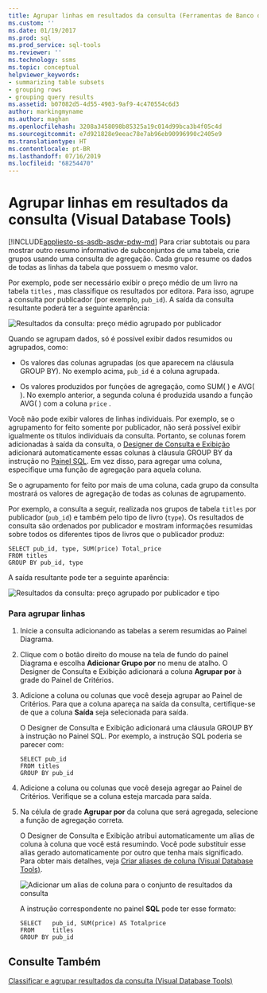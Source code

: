 ```yaml
---
title: Agrupar linhas em resultados da consulta (Ferramentas de Banco de Dados Visual) | Microsoft Docs
ms.custom: ''
ms.date: 01/19/2017
ms.prod: sql
ms.prod_service: sql-tools
ms.reviewer: ''
ms.technology: ssms
ms.topic: conceptual
helpviewer_keywords:
- summarizing table subsets
- grouping rows
- grouping query results
ms.assetid: b07082d5-4d55-4903-9af9-4c470554c6d3
author: markingmyname
ms.author: maghan
ms.openlocfilehash: 3208a3458098b85325a19c014d99bca3b4f05c4d
ms.sourcegitcommit: e7d921828e9eeac78e7ab96eb90996990c2405e9
ms.translationtype: HT
ms.contentlocale: pt-BR
ms.lasthandoff: 07/16/2019
ms.locfileid: "68254470"
---
```

# <a name="group-rows-in-query-results-visual-database-tools"></a>Agrupar linhas em resultados da consulta (Visual Database Tools)
[!INCLUDE[appliesto-ss-asdb-asdw-pdw-md](../../includes/appliesto-ss-asdb-asdw-pdw-md.md)]
Para criar subtotais ou para mostrar outro resumo informativo de subconjuntos de uma tabela, crie grupos usando uma consulta de agregação. Cada grupo resume os dados de todas as linhas da tabela que possuem o mesmo valor.  
  
Por exemplo, pode ser necessário exibir o preço médio de um livro na tabela `titles` , mas classifique os resultados por editora. Para isso, agrupe a consulta por publicador (por exemplo, `pub_id`). A saída da consulta resultante poderá ter a seguinte aparência:  
  
![Resultados da consulta: preço médio agrupado por publicador](../../ssms/visual-db-tools/media/dv3w9e1.gif "Resultados da consulta: preço médio agrupado por publicador")  
  
Quando se agrupam dados, só é possível exibir dados resumidos ou agrupados, como:  
  
-   Os valores das colunas agrupadas (os que aparecem na cláusula GROUP BY). No exemplo acima, `pub_id` é a coluna agrupada.  
  
-   Os valores produzidos por funções de agregação, como SUM( ) e AVG( ). No exemplo anterior, a segunda coluna é produzida usando a função AVG( ) com a coluna `price` .  
  
Você não pode exibir valores de linhas individuais. Por exemplo, se o agrupamento for feito somente por publicador, não será possível exibir igualmente os títulos individuais da consulta. Portanto, se colunas forem adicionadas à saída da consulta, o [Designer de Consulta e Exibição](../../ssms/visual-db-tools/query-and-view-designer-tools-visual-database-tools.md) adicionará automaticamente essas colunas à cláusula GROUP BY da instrução no [Painel SQL](../../ssms/visual-db-tools/sql-pane-visual-database-tools.md). Em vez disso, para agregar uma coluna, especifique uma função de agregação para aquela coluna.  
  
Se o agrupamento for feito por mais de uma coluna, cada grupo da consulta mostrará os valores de agregação de todas as colunas de agrupamento.  
  
Por exemplo, a consulta a seguir, realizada nos grupos de tabela `titles` por publicador (`pub_id`) e também pelo tipo de livro (`type`). Os resultados de consulta são ordenados por publicador e mostram informações resumidas sobre todos os diferentes tipos de livros que o publicador produz:  
  
```  
SELECT pub_id, type, SUM(price) Total_price  
FROM titles  
GROUP BY pub_id, type  
```  
  
A saída resultante pode ter a seguinte aparência:  
  
![Resultados da consulta: preço agrupado por publicador e tipo](../../ssms/visual-db-tools/media/dv3w9e2.gif "Resultados da consulta: preço agrupado por publicador e tipo")  
  
### <a name="to-group-rows"></a>Para agrupar linhas  
  
1.  Inicie a consulta adicionando as tabelas a serem resumidas ao Painel Diagrama.  
  
2.  Clique com o botão direito do mouse na tela de fundo do painel Diagrama e escolha **Adicionar Grupo por** no menu de atalho. O Designer de Consulta e Exibição adicionará a coluna **Agrupar por** à grade do Painel de Critérios.  
  
3.  Adicione a coluna ou colunas que você deseja agrupar ao Painel de Critérios. Para que a coluna apareça na saída da consulta, certifique-se de que a coluna **Saída** seja selecionada para saída.  
  
    O Designer de Consulta e Exibição adicionará uma cláusula GROUP BY à instrução no Painel SQL. Por exemplo, a instrução SQL poderia se parecer com:  
  
    ```  
    SELECT pub_id  
    FROM titles  
    GROUP BY pub_id  
    ```  
  
4.  Adicione a coluna ou colunas que você deseja agregar ao Painel de Critérios. Verifique se a coluna esteja marcada para saída.  
  
5.  Na célula de grade **Agrupar por** da coluna que será agregada, selecione a função de agregação correta.  
  
    O Designer de Consulta e Exibição atribui automaticamente um alias de coluna à coluna que você está resumindo. Você pode substituir esse alias gerado automaticamente por outro que tenha mais significado. Para obter mais detalhes, veja [Criar aliases de coluna (Visual Database Tools)](../../ssms/visual-db-tools/create-column-aliases-visual-database-tools.md).  
  
    ![Adicionar um alias de coluna para o conjunto de resultados da consulta](../../ssms/visual-db-tools/media/dv3w9e3.gif "Adicionar um alias de coluna para o conjunto de resultados da consulta")  
  
    A instrução correspondente no painel **SQL** pode ter esse formato:  
  
    ```  
    SELECT   pub_id, SUM(price) AS Totalprice  
    FROM     titles  
    GROUP BY pub_id  
    ```  
  
## <a name="see-also"></a>Consulte Também  
[Classificar e agrupar resultados da consulta (Visual Database Tools)](../../ssms/visual-db-tools/sort-and-group-query-results-visual-database-tools.md)  
  

